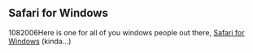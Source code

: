 <article><h2>Safari for Windows</h2><time><span class="day">10</span><span class="month">8</span><span class="year">2006</span></time>Here is one for all of you windows people out there, <a href="http://www.getwebkit.org/">Safari for Windows</a> (kinda...)</article>